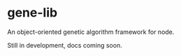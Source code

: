 # gene-lib

An object-oriented genetic algorithm framework for node.

Still in development, docs coming soon.
